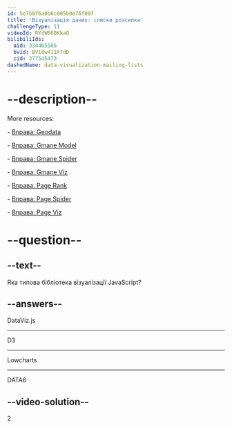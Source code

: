 ```yaml
---
id: 5e7b9f6a0b6c005b0e76f097
title: 'Візуалізація даних: списки розсилки'
challengeType: 11
videoId: RYdW660KkaQ
bilibiliIds:
  aid: 334465586
  bvid: BV18w411R7dD
  cid: 377545473
dashedName: data-visualization-mailing-lists
---
```


# --description--

More resources:

\- <a href="https://www.youtube.com/watch?v=KfhslNzopxo" target="_blank" rel="noopener noreferrer nofollow">Вправа: Geodata</a>

\- <a href="https://www.youtube.com/watch?v=wSpl1-7afAk" target="_blank" rel="noopener noreferrer nofollow">Вправа: Gmane Model</a>

\- <a href="https://www.youtube.com/watch?v=H3w4lOFBUOI" target="_blank" rel="noopener noreferrer nofollow">Вправа: Gmane Spider</a>

\- <a href="https://www.youtube.com/watch?v=LRqVPMEXByw" target="_blank" rel="noopener noreferrer nofollow">Вправа: Gmane Viz</a>

\- <a href="https://www.youtube.com/watch?v=yFRAZBkBDBs" target="_blank" rel="noopener noreferrer nofollow">Вправа: Page Rank</a>

\- <a href="https://www.youtube.com/watch?v=sXedPQ_AnWA" target="_blank" rel="noopener noreferrer nofollow">Вправа: Page Spider</a>

\- <a href="https://www.youtube.com/watch?v=Fm0hpkxsZoo" target="_blank" rel="noopener noreferrer nofollow">Вправа: Page Viz</a>

# --question--

## --text--

Яка типова бібліотека візуалізації JavaScript?

## --answers--

DataViz.js

---

D3

---

Lowcharts

---

DATA6

## --video-solution--

2


